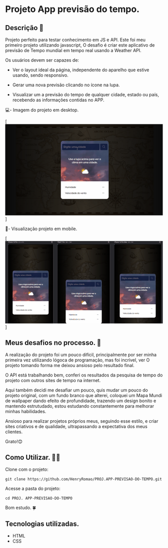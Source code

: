 # Projeto App previsão do tempo.

## Descrição 📝
Projeto perfeito para testar conhecimento em JS e API. Este foi meu primeiro projeto utilizando javascript, O desafio é criar este aplicativo de previsão de Tempo mundial em tempo real usando a Weather API.  

Os usuários devem ser capazes de:

- Ver o layout ideal da página, independente do aparelho que estive usando, sendo responsivo.

- Gerar uma nova previsão clicando no ícone na lupa.

- Visualizar um a previsão do tempo de qualquer cidade, estado ou país, recebendo as informações contidas no APP. 

💻- Imagem do projeto em desktop.

[<img src="./Src/Img-Design/img-Desktop.gif" alt="imgem final da versão para desktop">]

📱- Visualização projeto em mobile.

[<img src="./Src/Img-Design/img-Mobile.gif" alt="imgem final da versão para mobile">
]

## Meus desafios no processo. 🤯
A realização do projeto foi um pouco difícil, principalmente por ser minha primeira vez utilizando lógoca de programação, mas foi incrível, ver O projeto tomando forma me deixou ansioso pelo resultado final.

O API está trabalhando bem, conferi os resultados da pesquisa de tempo do projeto com outros sites de tempo na internet.

Aqui também decidi me desafiar um pouco, quis mudar um pouco do projeto original, com um fundo branco que alterei, coloquei um Mapa Mundi de wallpaper dando efeito de profundidade, trazendo um design bonito e mantendo estrutudado, estou estudando constantemente para melhorar minhas habilidades.     

Ansioso para realizar projetos próprios meus, seguindo esse estilo, e criar sites criativos e de qualidade, ultrapassando a expectativa dos meus clientes. 

Grato!😊

## Como Utilizar. 👨‍💻

Clone com o projeto:
```
git clone https://github.com/HenryRomao/PROJ.APP-PREVISAO-DO-TEMPO.git
```

Acesse a pasta do projeto:
```
cd PROJ. APP-PREVISAO-DO-TEMPO
```

Bom estudo. 🍀

## Tecnologias utilizadas. 
- HTML
- CSS